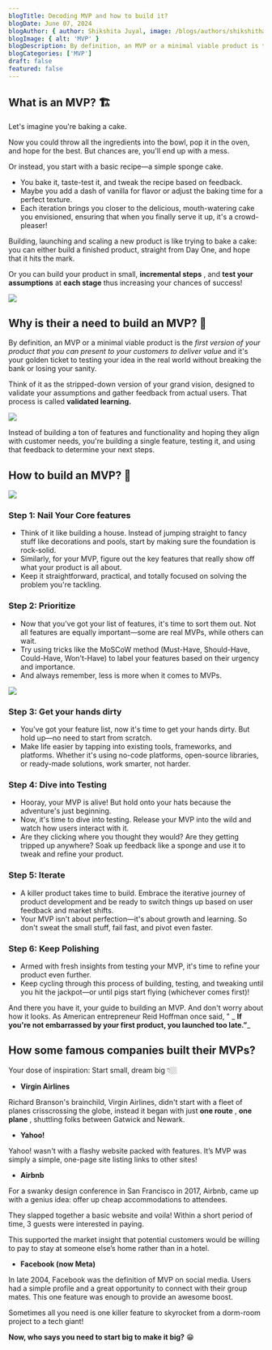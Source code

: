 ```yaml
---
blogTitle: Decoding MVP and how to build it?
blogDate: June 07, 2024
blogAuthor: { author: Shikshita Juyal, image: /blogs/authors/shikshitha.png }
blogImage: { alt: 'MVP' }
blogDescription: By definition, an MVP or a minimal viable product is the first version of your product that you can present to your customers to deliver value and it's your golden ticket to testing your idea in the real world without breaking the bank or losing your sanity.
blogCategories: ['MVP']
draft: false
featured: false
---
```


## What is an MVP? 🏗️

Let's imagine you're baking a cake.

Now you could throw all the ingredients into the bowl, pop it in the oven, and hope for the best. But chances are, you'll end up with a mess.

Or instead, you start with a basic recipe—a simple sponge cake.

- You bake it, taste-test it, and tweak the recipe based on feedback.
- Maybe you add a dash of vanilla for flavor or adjust the baking time for a perfect texture.
- Each iteration brings you closer to the delicious, mouth-watering cake you envisioned, ensuring that when you finally serve it up, it's a crowd-pleaser!

Building, launching and scaling a new product is like trying to bake a cake: you can either build a finished product, straight from Day One, and hope that it hits the mark.

Or you can build your product in small, **incremental steps** , and **test your** **assumptions** at **each stage** thus increasing your chances of success!

[![](https://substackcdn.com/image/fetch/w_1456,c_limit,f_auto,q_auto:good,fl_progressive:steep/https%3A%2F%2Fsubstack-post-media.s3.amazonaws.com%2Fpublic%2Fimages%2F7f89afac-60dd-4bf9-801b-39f51f0c20e4_2000x1357.png)](https://substackcdn.com/image/fetch/f_auto,q_auto:good,fl_progressive:steep/https%3A%2F%2Fsubstack-post-media.s3.amazonaws.com%2Fpublic%2Fimages%2F7f89afac-60dd-4bf9-801b-39f51f0c20e4_2000x1357.png)

## Why is their a need to build an MVP? 🧠

By definition, an MVP or a minimal viable product is the _first version of your product that you can present to your customers to deliver value_ and it's your golden ticket to testing your idea in the real world without breaking the bank or losing your sanity.

Think of it as the stripped-down version of your grand vision, designed to validate your assumptions and gather feedback from actual users. That process is called **validated learning.**

[![](https://substackcdn.com/image/fetch/w_1456,c_limit,f_auto,q_auto:good,fl_progressive:steep/https%3A%2F%2Fsubstack-post-media.s3.amazonaws.com%2Fpublic%2Fimages%2F7573723a-806a-42cd-a8c6-8258bd022a16_2000x1096.png)](https://substackcdn.com/image/fetch/f_auto,q_auto:good,fl_progressive:steep/https%3A%2F%2Fsubstack-post-media.s3.amazonaws.com%2Fpublic%2Fimages%2F7573723a-806a-42cd-a8c6-8258bd022a16_2000x1096.png)

Instead of building a ton of features and functionality and hoping they align with customer needs, you're building a single feature, testing it, and using that feedback to determine your next steps.

## How to build an MVP? 🔨

[![](https://substackcdn.com/image/fetch/w_1456,c_limit,f_auto,q_auto:good,fl_progressive:steep/https%3A%2F%2Fsubstack-post-media.s3.amazonaws.com%2Fpublic%2Fimages%2F9886c1d2-acbe-4c34-9604-e47c059bfabf_2000x1398.png)](https://substackcdn.com/image/fetch/f_auto,q_auto:good,fl_progressive:steep/https%3A%2F%2Fsubstack-post-media.s3.amazonaws.com%2Fpublic%2Fimages%2F9886c1d2-acbe-4c34-9604-e47c059bfabf_2000x1398.png)

### Step 1: **Nail Your Core features**

- Think of it like building a house. Instead of jumping straight to fancy stuff like decorations and pools, start by making sure the foundation is rock-solid.
- Similarly, for your MVP, figure out the key features that really show off what your product is all about.
- Keep it straightforward, practical, and totally focused on solving the problem you're tackling.

### Step 2: Prioritize

- Now that you've got your list of features, it's time to sort them out. Not all features are equally important—some are real MVPs, while others can wait.
- Try using tricks like the MoSCoW method (Must-Have, Should-Have, Could-Have, Won't-Have) to label your features based on their urgency and importance.
- And always remember, less is more when it comes to MVPs.

[![](https://substackcdn.com/image/fetch/w_1456,c_limit,f_auto,q_auto:good,fl_progressive:steep/https%3A%2F%2Fsubstack-post-media.s3.amazonaws.com%2Fpublic%2Fimages%2F08ce1d11-073a-44d9-aa21-244b25a67ccd_2000x1516.png)](https://substackcdn.com/image/fetch/f_auto,q_auto:good,fl_progressive:steep/https%3A%2F%2Fsubstack-post-media.s3.amazonaws.com%2Fpublic%2Fimages%2F08ce1d11-073a-44d9-aa21-244b25a67ccd_2000x1516.png)

### Step 3: Get your hands dirty

- You've got your feature list, now it's time to get your hands dirty. But hold up—no need to start from scratch.
- Make life easier by tapping into existing tools, frameworks, and platforms. Whether it's using no-code platforms, open-source libraries, or ready-made solutions, work smarter, not harder.

### Step 4: Dive into Testing

- Hooray, your MVP is alive! But hold onto your hats because the adventure's just beginning.
- Now, it's time to dive into testing. Release your MVP into the wild and watch how users interact with it.
- Are they clicking where you thought they would? Are they getting tripped up anywhere? Soak up feedback like a sponge and use it to tweak and refine your product.

### Step 5: Iterate

- A killer product takes time to build. Embrace the iterative journey of product development and be ready to switch things up based on user feedback and market shifts.
- Your MVP isn't about perfection—it's about growth and learning. So don't sweat the small stuff, fail fast, and pivot even faster.

### Step 6: Keep Polishing

- Armed with fresh insights from testing your MVP, it's time to refine your product even further.
- Keep cycling through this process of building, testing, and tweaking until you hit the jackpot—or until pigs start flying (whichever comes first)!

And there you have it, your guide to building an MVP. And don't worry about how it looks. As American entrepreneur Reid Hoffman once said, " \_ **If you're not embarrassed by your first product, you launched too late.”**\_

## How some famous companies built their MVPs?

Your dose of inspiration: Start small, dream big 👇🏼

- **Virgin Airlines**

Richard Branson's brainchild, Virgin Airlines, didn't start with a fleet of planes crisscrossing the globe, instead it began with just **one route** , **one plane** , shuttling folks between Gatwick and Newark.

- **Yahoo!**

Yahoo! wasn't with a flashy website packed with features. It’s MVP was simply a simple, one-page site listing links to other sites!

- **Airbnb**

For a swanky design conference in San Francisco in 2017, Airbnb, came up with a genius idea: offer up cheap accommodations to attendees.

They slapped together a basic website and voila! Within a short period of time, 3 guests were interested in paying.

This supported the market insight that potential customers would be willing to pay to stay at someone else’s home rather than in a hotel.

- **Facebook (now Meta)**

In late 2004, Facebook was the definition of MVP on social media. Users had a simple profile and a great opportunity to connect with their group mates. This one feature was enough to provide an awesome boost.

Sometimes all you need is one killer feature to skyrocket from a dorm-room project to a tech giant!

**Now, who says you need to start big to make it big?** 😁
